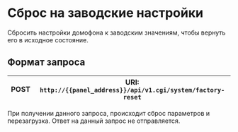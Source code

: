 # Сброс на заводские настройки

Сбросить настройки домофона к заводским значениям, чтобы вернуть его в исходное состояние.

## Формат запроса

| <format style="" color="ForestGreen"> POST </format> | URI: `http://{{panel_address}}/api/v1.cgi/system/factory-reset` |
|:----------------------------------------------------:|-----------------------------------------------------------------|

<warning>
При получении данного запроса, происходит сброс параметров и перезагрузка. Ответ на данный запрос не отправляется.
</warning>